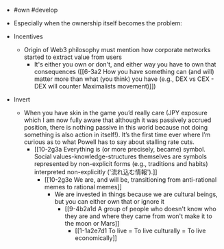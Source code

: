 - #own #develop

- Especially when the ownership itself becomes the problem:
- Incentives
	- Origin of Web3 philosophy must mention how corporate networks started to extract value from users
		- It's either you own or don't, and either way you have to own that consequences ([[6-3a2 How you have something can (and will) matter more than what (you think) you have (e.g., DEX vs CEX - DEX will counter Maximalists movement)]])
- Invert
	- When you have skin in the game you’d really care (JPY exposure which I am now fully aware that although it was passively accrued position, there is nothing passive in this world because not doing something is also action in itself!). It’s the first time ever where I’m curious as to what Powell has to say about stalling rate cuts.
		- [[10-2g3a Everything is (or more precisely, became) symbol. Social values-knowledge-structures themselves are symbols represented by non-explicit forms (e.g., traditions and habits) interpreted non-explicitly ('流れ込む情報').]]
			- [[10-2g3e We are, and will be, transitioning from anti-rational memes to rational memes]]
				- We are invested in things because we are cultural beings, but you can either own that or ignore it
					- [[9-4b2a1d A group of people who doesn't know who they are and where they came from won't make it to the moon or Mars]]
						- [[1-1a2e7d1 To live = To live culturally = To live economically]]